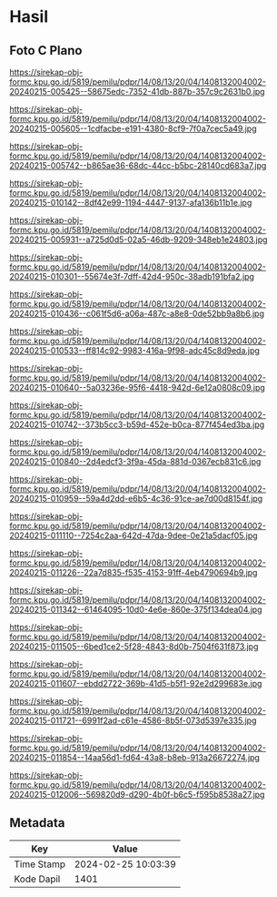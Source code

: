 # Hasil

## Foto C Plano

https://sirekap-obj-formc.kpu.go.id/5819/pemilu/pdpr/14/08/13/20/04/1408132004002-20240215-005425--58675edc-7352-41db-887b-357c9c2631b0.jpg

https://sirekap-obj-formc.kpu.go.id/5819/pemilu/pdpr/14/08/13/20/04/1408132004002-20240215-005605--1cdfacbe-e191-4380-8cf9-7f0a7cec5a49.jpg

https://sirekap-obj-formc.kpu.go.id/5819/pemilu/pdpr/14/08/13/20/04/1408132004002-20240215-005742--b865ae36-68dc-44cc-b5bc-28140cd683a7.jpg

https://sirekap-obj-formc.kpu.go.id/5819/pemilu/pdpr/14/08/13/20/04/1408132004002-20240215-010142--8df42e99-1194-4447-9137-afa136b11b1e.jpg

https://sirekap-obj-formc.kpu.go.id/5819/pemilu/pdpr/14/08/13/20/04/1408132004002-20240215-005931--a725d0d5-02a5-46db-9209-348eb1e24803.jpg

https://sirekap-obj-formc.kpu.go.id/5819/pemilu/pdpr/14/08/13/20/04/1408132004002-20240215-010301--55674e3f-7dff-42d4-950c-38adb191bfa2.jpg

https://sirekap-obj-formc.kpu.go.id/5819/pemilu/pdpr/14/08/13/20/04/1408132004002-20240215-010436--c061f5d6-a06a-487c-a8e8-0de52bb9a8b6.jpg

https://sirekap-obj-formc.kpu.go.id/5819/pemilu/pdpr/14/08/13/20/04/1408132004002-20240215-010533--ff814c92-9983-416a-9f98-adc45c8d9eda.jpg

https://sirekap-obj-formc.kpu.go.id/5819/pemilu/pdpr/14/08/13/20/04/1408132004002-20240215-010640--5a03236e-95f6-4418-942d-6e12a0808c09.jpg

https://sirekap-obj-formc.kpu.go.id/5819/pemilu/pdpr/14/08/13/20/04/1408132004002-20240215-010742--373b5cc3-b59d-452e-b0ca-877f454ed3ba.jpg

https://sirekap-obj-formc.kpu.go.id/5819/pemilu/pdpr/14/08/13/20/04/1408132004002-20240215-010840--2d4edcf3-3f9a-45da-881d-0367ecb831c6.jpg

https://sirekap-obj-formc.kpu.go.id/5819/pemilu/pdpr/14/08/13/20/04/1408132004002-20240215-010959--59a4d2dd-e6b5-4c36-91ce-ae7d00d8154f.jpg

https://sirekap-obj-formc.kpu.go.id/5819/pemilu/pdpr/14/08/13/20/04/1408132004002-20240215-011110--7254c2aa-642d-47da-9dee-0e21a5dacf05.jpg

https://sirekap-obj-formc.kpu.go.id/5819/pemilu/pdpr/14/08/13/20/04/1408132004002-20240215-011226--22a7d835-f535-4153-91ff-4eb4790694b9.jpg

https://sirekap-obj-formc.kpu.go.id/5819/pemilu/pdpr/14/08/13/20/04/1408132004002-20240215-011342--61464095-10d0-4e6e-860e-375f134dea04.jpg

https://sirekap-obj-formc.kpu.go.id/5819/pemilu/pdpr/14/08/13/20/04/1408132004002-20240215-011505--6bed1ce2-5f28-4843-8d0b-7504f631f873.jpg

https://sirekap-obj-formc.kpu.go.id/5819/pemilu/pdpr/14/08/13/20/04/1408132004002-20240215-011607--ebdd2722-369b-41d5-b5f1-92e2d299683e.jpg

https://sirekap-obj-formc.kpu.go.id/5819/pemilu/pdpr/14/08/13/20/04/1408132004002-20240215-011721--6991f2ad-c61e-4586-8b5f-073d5397e335.jpg

https://sirekap-obj-formc.kpu.go.id/5819/pemilu/pdpr/14/08/13/20/04/1408132004002-20240215-011854--14aa56d1-fd64-43a8-b8eb-913a26672274.jpg

https://sirekap-obj-formc.kpu.go.id/5819/pemilu/pdpr/14/08/13/20/04/1408132004002-20240215-012006--569820d9-d290-4b0f-b6c5-f595b8538a27.jpg


## Metadata

| Key        | Value               |
| ---------- | ------------------- |
| Time Stamp | 2024-02-25 10:03:39 |
| Kode Dapil | 1401                |



